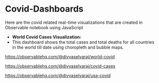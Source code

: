 # Covid-Dashboards
Here are the covid related real-time visualizations that are created in Observable notebook using JavaScript

* **World Covid Cases Visualization:**
* This dashboard shows the total cases and total deaths for all countries in the world till date using choropleth and bubble maps.

https://observablehq.com/@divyaselvaraj/world-covid

https://observablehq.com/@divyaselvaraj/covid-cases

https://observablehq.com/@divyaselvaraj/usa-covid
